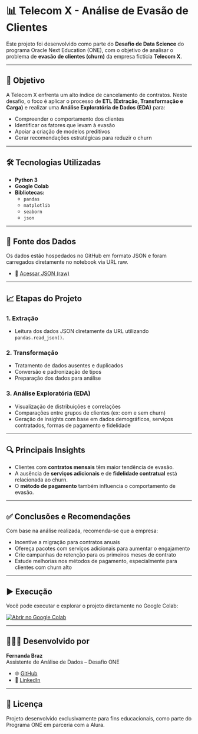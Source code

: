 # 📊 Telecom X - Análise de Evasão de Clientes

Este projeto foi desenvolvido como parte do **Desafio de Data Science** do programa Oracle Next Education (ONE), com o objetivo de analisar o problema de **evasão de clientes (churn)** da empresa fictícia **Telecom X**.

---

## 🎯 Objetivo

A Telecom X enfrenta um alto índice de cancelamento de contratos. Neste desafio, o foco é aplicar o processo de **ETL (Extração, Transformação e Carga)** e realizar uma **Análise Exploratória de Dados (EDA)** para:

- Compreender o comportamento dos clientes
- Identificar os fatores que levam à evasão
- Apoiar a criação de modelos preditivos
- Gerar recomendações estratégicas para reduzir o churn

---

## 🛠️ Tecnologias Utilizadas

- **Python 3**
- **Google Colab**
- **Bibliotecas:**
  - `pandas`
  - `matplotlib`
  - `seaborn`
  - `json`

---

## 📁 Fonte dos Dados

Os dados estão hospedados no GitHub em formato JSON e foram carregados diretamente no notebook via URL raw.

- 🔗 [Acessar JSON (raw)](https://raw.githubusercontent.com/ingridcristh/challenge2-data-science/refs/heads/main/TelecomX_Data.json)

---

## 📈 Etapas do Projeto

### 1. Extração
- Leitura dos dados JSON diretamente da URL utilizando `pandas.read_json()`.

### 2. Transformação
- Tratamento de dados ausentes e duplicados
- Conversão e padronização de tipos
- Preparação dos dados para análise

### 3. Análise Exploratória (EDA)
- Visualização de distribuições e correlações
- Comparações entre grupos de clientes (ex: com e sem churn)
- Geração de insights com base em dados demográficos, serviços contratados, formas de pagamento e fidelidade

---

## 🔍 Principais Insights

- Clientes com **contratos mensais** têm maior tendência de evasão.
- A ausência de **serviços adicionais** e de **fidelidade contratual** está relacionada ao churn.
- O **método de pagamento** também influencia o comportamento de evasão.

---

## ✅ Conclusões e Recomendações

Com base na análise realizada, recomenda-se que a empresa:

- Incentive a migração para contratos anuais
- Ofereça pacotes com serviços adicionais para aumentar o engajamento
- Crie campanhas de retenção para os primeiros meses de contrato
- Estude melhorias nos métodos de pagamento, especialmente para clientes com churn alto

---

## ▶️ Execução

Você pode executar e explorar o projeto diretamente no Google Colab:

[![Abrir no Google Colab](https://colab.research.google.com/assets/colab-badge.svg)](https://colab.research.google.com/drive/https://colab.research.google.com/drive/1D09hrEL1pVHAlBTpfo4QbkrmpnynQWPC#scrollTo=6XnTC2NTmMRL)

---

## 👩🏽‍💻 Desenvolvido por

**Fernanda Braz**  
Assistente de Análise de Dados – Desafio ONE  
- 🌐 [GitHub](https://github.com/Fernandabrazz)  
- 💼 [LinkedIn](https://linkedin.com/in/fernandabrazz)

---

## 📄 Licença

Projeto desenvolvido exclusivamente para fins educacionais, como parte do Programa ONE em parceria com a Alura.
